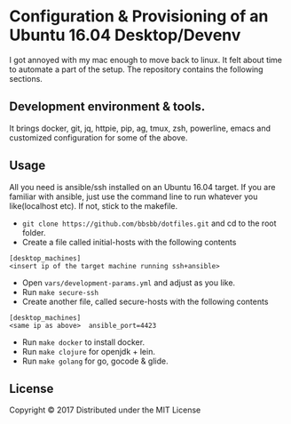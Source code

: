 # Configuration & Provisioning of an Ubuntu 16.04 Desktop/Devenv

I got annoyed with my mac enough to move back to linux. It felt about time to automate a part of the setup.
The repository contains the following sections.

## Development environment & tools.

It brings docker, git, jq, httpie, pip, ag, tmux, zsh, powerline, emacs and customized configuration for some of the above.

## Usage

All you need is ansible/ssh installed on an Ubuntu 16.04 target.
If you are familiar with ansible, just use the command line to run whatever you like(localhost etc).
If not, stick to the makefile.

* `git clone https://github.com/bbsbb/dotfiles.git` and cd to the root folder.
* Create a file called initial-hosts with the following contents
```
[desktop_machines]
<insert ip of the target machine running ssh+ansible>
```
* Open `vars/development-params.yml` and adjust as you like.
* Run `make secure-ssh`
* Create another file, called secure-hosts with the following contents
```
[desktop_machines]
<same ip as above>  ansible_port=4423
```
* Run `make docker` to install docker.
* Run `make clojure` for openjdk + lein.
* Run `make golang` for go, gocode & glide.

## License

Copyright © 2017
Distributed under the MIT License
